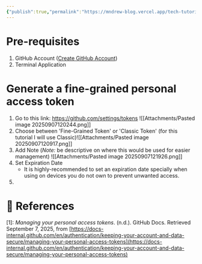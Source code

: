 ```yaml
---
{"publish":true,"permalink":"https://mndrew-blog.vercel.app/tech-tutorial-github_ssh_login","title":"Login to GitHub SSH via Terminal","description":"Quick Login guide for GitHub using SSH via Personal Access Tokens","comments":true,"created":"2025-09-07","modified":"2025-09-07T13:23:51.712+08:00","published":"2025-09-07","tags":["Technology","Tutorial"],"cssclasses":null,"draft":false,"date":"2025-09-07","date_created":"2025-09-07","aliases":null}
---
```


# Pre-requisites
1. GitHub Account ([Create GitHub Account](https://docs.github.com/en/get-started/start-your-journey/creating-an-account-on-github))
2. Terminal Application

# Generate a fine-grained personal access token
1. Go to this link: https://github.com/settings/tokens ![[Attachments/Pasted image 20250907120244.png]]
2. Choose between 'Fine-Grained Token' or 'Classic Token' (for this tutorial I will use Classic)![[Attachments/Pasted image 20250907120917.png]]
3. Add Note (*Note:* be descriptive on where this would be used for easier management) ![[Attachments/Pasted image 20250907121926.png]]
4. Set Expiration Date
	- It is highly-recommended to set an expiration date specially when using on devices you do not own to prevent unwanted access.
5. 
# 📜 References

[1]: _Managing your personal access tokens_. (n.d.). GitHub Docs. Retrieved September 7, 2025, from [https://docs-internal.github.com/en/authentication/keeping-your-account-and-data-secure/managing-your-personal-access-tokens](https://docs-internal.github.com/en/authentication/keeping-your-account-and-data-secure/managing-your-personal-access-tokens)

